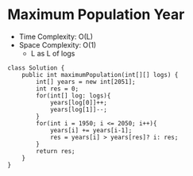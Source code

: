 # Maximum Population Year

- Time Complexity: O(L)
- Space Complexity: O(1)
  - L as L of logs

```
class Solution {
    public int maximumPopulation(int[][] logs) {
        int[] years = new int[2051];
        int res = 0;
        for(int[] log: logs){
            years[log[0]]++;
            years[log[1]]--;
        }
        for(int i = 1950; i <= 2050; i++){
            years[i] += years[i-1];
            res = years[i] > years[res]? i: res;
        }
        return res;
    }
}
```
